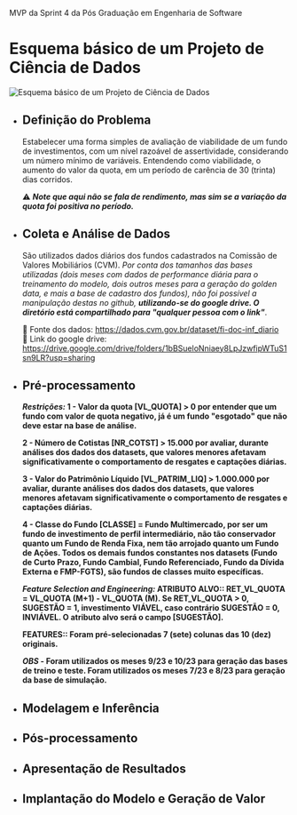 MVP da Sprint 4 da Pós Graduação em Engenharia de Software
# Esquema básico de um Projeto de Ciência de Dados
![Esquema básico de um Projeto de Ciência de Dados](https://github.com/Moriblo/PUC_EngSoft_MVP4/blob/main/images/Esquema%20B%C3%A1sico%20de%20um%20Projeto%20de%20Ci%C3%AAncia%20de%20Dados.png)

* ## Definição do Problema
  Estabelecer uma forma simples de avaliação de viabilidade de um fundo de investimentos, com um nível razoável de assertividade, considerando um número mínimo de variáveis. Entendendo como viabilidade, o aumento do valor da quota, em um período de carência de 30 (trinta) dias corridos.

  :warning: ***Note que aqui não se fala de rendimento, mas sim se a variação da quota foi positiva no período.***

* ## Coleta e Análise de Dados
  São utilizados dados diários dos fundos cadastrados na Comissão de Valores Mobiliários (CVM). _Por conta dos tamanhos das bases utilizadas (dois meses com dados de performance diária para o treinamento do modelo, dois outros meses para a geração do golden data, e mais a base de cadastro dos fundos), não foi possível a manipulação destas no github, **utilizando-se do google drive. O diretório está compartilhado para "qualquer pessoa com o link"**_.

  🔗 Fonte dos dados: https://dados.cvm.gov.br/dataset/fi-doc-inf_diario <br>
  🔗 Link do google drive: https://drive.google.com/drive/folders/1bBSueloNniaey8LpJzwfipWTuS1sn9LR?usp=sharing

* ## Pré-processamento
  ***Restrições:***<b>
  1 - Valor da quota [VL_QUOTA] > 0 por entender que um fundo com valor de quota negativo, já é um fundo "esgotado" que não deve estar na base de análise.

  2 - Número de Cotistas [NR_COTST] > 15.000 por avaliar, durante análises dos dados dos datasets, que valores menores afetavam significativamente o comportamento de resgates e captações diárias.

  3 - Valor do Patrimônio Líquido [VL_PATRIM_LIQ] > 1.000.000 por avaliar, durante análises dos dados dos datasets, que valores menores afetavam significativamente o comportamento de resgates e captações diárias.

  4 - Classe do Fundo [CLASSE] = Fundo Multimercado, por ser um fundo de investimento de perfil intermediário, não tão conservador quanto um Fundo de Renda Fixa, nem tão arrojado quanto um Fundo de Ações. Todos os demais fundos constantes nos datasets (Fundo de Curto Prazo, Fundo Cambial, Fundo Referenciado, Fundo da Dívida Externa e FMP-FGTS), são fundos de classes muito específicas.

  ***Feature Selection and Engineering:***
ATRIBUTO ALVO:: RET_VL_QUOTA = VL_QUOTA (M+1) - VL_QUOTA (M). Se RET_VL_QUOTA > 0, SUGESTÃO = 1, investimento VIÁVEL, caso contrário SUGESTÃO = 0, INVIÁVEL. O atributo alvo será o campo [SUGESTÃO].

  FEATURES:: Foram pré-selecionadas 7 (sete) colunas das 10 (dez) originais.

  ***OBS*** - Foram utilizados os meses 9/23 e 10/23 para geração das bases de treino e teste. Foram utilizados os meses 7/23 e 8/23 para geração da base de simulação.

* ## Modelagem e Inferência
* ## Pós-processamento
* ## Apresentação de Resultados
* ## Implantação do Modelo e Geração de Valor
